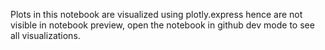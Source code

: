 Plots in this notebook are visualized using plotly.express hence are not visible in notebook preview, open the notebook in github dev mode to see all visualizations. 
